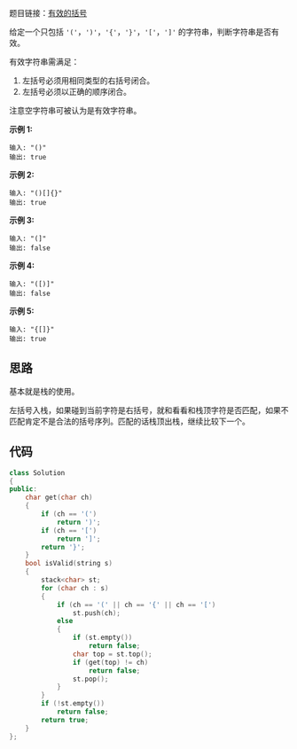 题目链接：[有效的括号](https://leetcode-cn.com/problems/valid-parentheses/)

给定一个只包括 `'('`，`')'`，`'{'`，`'}'`，`'['`，`']'` 的字符串，判断字符串是否有效。

有效字符串需满足：

1. 左括号必须用相同类型的右括号闭合。
2. 左括号必须以正确的顺序闭合。

注意空字符串可被认为是有效字符串。

**示例 1:**

```
输入: "()"
输出: true
```

**示例 2:**

```
输入: "()[]{}"
输出: true
```

**示例 3:**

```
输入: "(]"
输出: false
```

**示例 4:**

```
输入: "([)]"
输出: false
```

**示例 5:**

```
输入: "{[]}"
输出: true
```

## 思路

基本就是栈的使用。

左括号入栈，如果碰到当前字符是右括号，就和看看和栈顶字符是否匹配，如果不匹配肯定不是合法的括号序列。匹配的话栈顶出栈，继续比较下一个。

## 代码

```cpp
class Solution
{
public:
    char get(char ch)
    {
        if (ch == '(')
            return ')';
        if (ch == '[')
            return ']';
        return '}';
    }
    bool isValid(string s)
    {
        stack<char> st;
        for (char ch : s)
        {
            if (ch == '(' || ch == '{' || ch == '[')
                st.push(ch);
            else
            {
                if (st.empty())
                    return false;
                char top = st.top();
                if (get(top) != ch)
                    return false;
                st.pop();
            }
        }
        if (!st.empty())
            return false;
        return true;
    }
};
```

